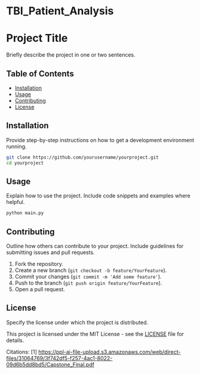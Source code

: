 # TBI_Patient_Analysis

# Project Title

Briefly describe the project in one or two sentences.

## Table of Contents

- [Installation](#installation)
- [Usage](#usage)
- [Contributing](#contributing)
- [License](#license)

## Installation

Provide step-by-step instructions on how to get a development environment running.

```bash
git clone https://github.com/yourusername/yourproject.git
cd yourproject
```

## Usage

Explain how to use the project. Include code snippets and examples where helpful.

```bash
python main.py
```

## Contributing

Outline how others can contribute to your project. Include guidelines for submitting issues and pull requests.

1. Fork the repository.
2. Create a new branch (`git checkout -b feature/YourFeature`).
3. Commit your changes (`git commit -m 'Add some feature'`).
4. Push to the branch (`git push origin feature/YourFeature`).
5. Open a pull request.

## License

Specify the license under which the project is distributed.

This project is licensed under the MIT License - see the [LICENSE](LICENSE) file for details.

Citations:
[1] https://ppl-ai-file-upload.s3.amazonaws.com/web/direct-files/31064769/3f742df5-f257-4ac1-8022-09d6b5dd8bd5/Capstone_Final.pdf